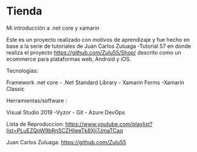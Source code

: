 # Tienda

Mi introducción a .net core y xamarin

Este es un proyecto realizado con motivos de aprendizaje y fue hecho en base a la serie de tutoriales de Juan Carlos Zuluaga -Tutorial 57
en donde realiza el proyecto https://github.com/Zulu55/Shop/ descrito como un ecommerce para plataformas web, Android y iOS.

Tecnologías:

Framework .net core - .Net Standard Library - Xamarin Forms -Xamarin Classic 

Herramientas/software :

Visual Studio 2019 -Vyzor - Git - Azure DevOps

Lista de Reproduccion: https://www.youtube.com/playlist?list=PLuEZQoW9bRnSCZHlieeTk8Xji7JmaTCaq

Juan Carlos Zuluaga: https://github.com/Zulu55
